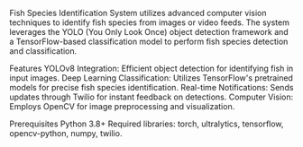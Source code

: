 Fish Species Identification System utilizes advanced computer vision techniques to identify fish species from images or video feeds. The system leverages the YOLO (You Only Look Once) object detection framework and a TensorFlow-based classification model to perform fish species detection and classification.

Features
YOLOv8 Integration: Efficient object detection for identifying fish in input images.
Deep Learning Classification: Utilizes TensorFlow's pretrained models for precise fish species identification.
Real-time Notifications: Sends updates through Twilio for instant feedback on detections.
Computer Vision: Employs OpenCV for image preprocessing and visualization.

Prerequisites
Python 3.8+
Required libraries: torch, ultralytics, tensorflow, opencv-python, numpy, twilio.
